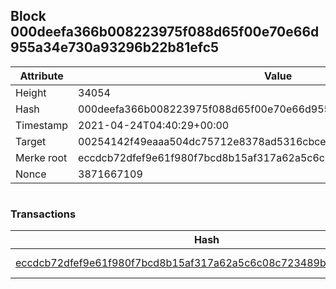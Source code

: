 ## Block 000deefa366b008223975f088d65f00e70e66d955a34e730a93296b22b81efc5

Attribute | Value
--- | ---
Height | 34054
Hash | 000deefa366b008223975f088d65f00e70e66d955a34e730a93296b22b81efc5
Timestamp | 2021-04-24T04:40:29+00:00
Target | 00254142f49eaaa504dc75712e8378ad5316cbcead634704b3734b6271167cc4
Merke root | eccdcb72dfef9e61f980f7bcd8b15af317a62a5c6c08c723489b749c8debf38a
Nonce | 3871667109

```

```

### Transactions

Hash | Amount
--- | ---
[eccdcb72dfef9e61f980f7bcd8b15af317a62a5c6c08c723489b749c8debf38a](eccdcb72dfef9e61f980f7bcd8b15af317a62a5c6c08c723489b749c8debf38a.md) | 10.00000000 SKEPTI 
